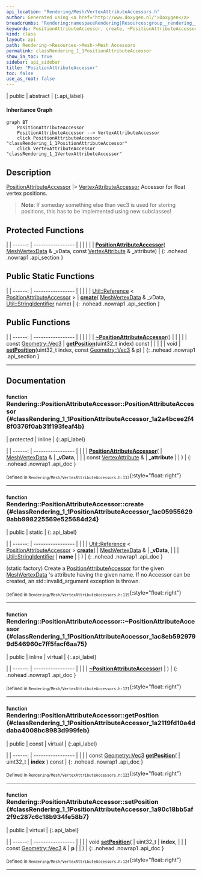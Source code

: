 ```yaml
---
api_location: "Rendering/Mesh/VertexAttributeAccessors.h"
author: Generated using <a href="http://www.doxygen.nl/">Doxygen</a>
breadcrumbs: "Rendering:namespaceRendering|Resources:group__rendering__resources|Mesh:group__mesh|Mesh Accessors:group__mesh__accessor"
keywords: PositionAttributeAccessor, create, ~PositionAttributeAccessor, getPosition, setPosition
kind: class
layout: api
path: Rendering->Resources->Mesh->Mesh Accessors
permalink: classRendering_1_1PositionAttributeAccessor
show_in_toc: true
sidebar: api_sidebar
title: "PositionAttributeAccessor"
toc: false
use_as_root: false
---
```


| public | abstract |
{:.api_label}

#### Inheritance Graph

```mermaid
graph BT
	PositionAttributeAccessor
	PositionAttributeAccessor --> VertexAttributeAccessor
	click PositionAttributeAccessor "classRendering_1_1PositionAttributeAccessor"
	click VertexAttributeAccessor "classRendering_1_1VertexAttributeAccessor"
```

## Description



 [PositionAttributeAccessor](classRendering_1_1PositionAttributeAccessor) |> [VertexAttributeAccessor](classRendering_1_1VertexAttributeAccessor) Accessor for float vertex positions.
> **Note**: If someday something else than vec3 is used for storing positions, this has to be implemented using new subclasses!






## Protected Functions

|
| ------: | ----------------- |
|  | |
|  | **[PositionAttributeAccessor](#classRendering_1_1PositionAttributeAccessor_1a2a4bcee2f48f0376f0ab31f193feaf4b)**( [MeshVertexData](classRendering_1_1MeshVertexData) & _vData, const [VertexAttribute](classRendering_1_1VertexAttribute) & _attribute) |
{: .nohead .nowrap1 .api_section }


## Public Static Functions

|
| ------: | ----------------- |
|  | |
| [Util::Reference](classUtil_1_1Reference) < [PositionAttributeAccessor](classRendering_1_1PositionAttributeAccessor) > | **[create](#classRendering_1_1PositionAttributeAccessor_1ac059556299abb998225569e525684d24)**( [MeshVertexData](classRendering_1_1MeshVertexData) & _vData,  [Util::StringIdentifier](classUtil_1_1StringIdentifier)  name) |
{: .nohead .nowrap1 .api_section }


## Public Functions

|
| ------: | ----------------- |
|  | |
|  | **[~PositionAttributeAccessor](#classRendering_1_1PositionAttributeAccessor_1ac8eb5929799d546960c7ff5facf6aa75)**() |
|  | |
| const [Geometry::Vec3](namespaceGeometry#namespaceGeometry_1ab29e4544da9b15b5bf224cbf5b691313) | **[getPosition](#classRendering_1_1PositionAttributeAccessor_1a2119fd10a4ddaba4008bc8983d999feb)**(uint32_t index) const |
|  | |
| void | **[setPosition](#classRendering_1_1PositionAttributeAccessor_1a90c18bb5af2f9c287c6c18b934fe58b7)**(uint32_t index, const [Geometry::Vec3](namespaceGeometry#namespaceGeometry_1ab29e4544da9b15b5bf224cbf5b691313) & p) |
{: .nohead .nowrap1 .api_section }


-------------------------------------------------------------------

## Documentation

### <small>function</small><br/> Rendering::PositionAttributeAccessor::PositionAttributeAccessor {#classRendering_1_1PositionAttributeAccessor_1a2a4bcee2f48f0376f0ab31f193feaf4b}

| protected | inline |
{:.api_label}

|
| ------: | ----------------- |
|  |
|  **[PositionAttributeAccessor](#classRendering_1_1PositionAttributeAccessor_1a2a4bcee2f48f0376f0ab31f193feaf4b)**( |  [MeshVertexData](classRendering_1_1MeshVertexData) & | **_vData**, |
| | const [VertexAttribute](classRendering_1_1VertexAttribute) & | **_attribute** |
|   ) |
{: .nohead .nowrap1 .api_doc }





<sub>Defined in `Rendering/Mesh/VertexAttributeAccessors.h:113`</sub>{:style="float: right"}

-------------------------------------------------------------------

### <small>function</small><br/> Rendering::PositionAttributeAccessor::create {#classRendering_1_1PositionAttributeAccessor_1ac059556299abb998225569e525684d24}

| public | static |
{:.api_label}

|
| ------: | ----------------- |
|  |
| [Util::Reference](classUtil_1_1Reference) < [PositionAttributeAccessor](classRendering_1_1PositionAttributeAccessor) > **[create](#classRendering_1_1PositionAttributeAccessor_1ac059556299abb998225569e525684d24)**( |  [MeshVertexData](classRendering_1_1MeshVertexData) & | **_vData**, |
| |  [Util::StringIdentifier](classUtil_1_1StringIdentifier)  | **name** |
|   ) |
{: .nohead .nowrap1 .api_doc }



(static factory) Create a [PositionAttributeAccessor](classRendering_1_1PositionAttributeAccessor) for the given [MeshVertexData](classRendering_1_1MeshVertexData) 's attribute having the given name. If no Accessor can be created, an std::invalid_argument exception is thrown.



<sub>Defined in `Rendering/Mesh/VertexAttributeAccessors.h:119`</sub>{:style="float: right"}

-------------------------------------------------------------------

### <small>function</small><br/> Rendering::PositionAttributeAccessor::~PositionAttributeAccessor {#classRendering_1_1PositionAttributeAccessor_1ac8eb5929799d546960c7ff5facf6aa75}

| public | inline | virtual |
{:.api_label}

|
| ------: | ----------------- |
|  |
|  **[~PositionAttributeAccessor](#classRendering_1_1PositionAttributeAccessor_1ac8eb5929799d546960c7ff5facf6aa75)**( |  ) |
{: .nohead .nowrap1 .api_doc }





<sub>Defined in `Rendering/Mesh/VertexAttributeAccessors.h:121`</sub>{:style="float: right"}

-------------------------------------------------------------------

### <small>function</small><br/> Rendering::PositionAttributeAccessor::getPosition {#classRendering_1_1PositionAttributeAccessor_1a2119fd10a4ddaba4008bc8983d999feb}

| public | const | virtual |
{:.api_label}

|
| ------: | ----------------- |
|  |
| const [Geometry::Vec3](namespaceGeometry#namespaceGeometry_1ab29e4544da9b15b5bf224cbf5b691313) **[getPosition](#classRendering_1_1PositionAttributeAccessor_1a2119fd10a4ddaba4008bc8983d999feb)**( | uint32_t | **index** ) const |
{: .nohead .nowrap1 .api_doc }





<sub>Defined in `Rendering/Mesh/VertexAttributeAccessors.h:123`</sub>{:style="float: right"}

-------------------------------------------------------------------

### <small>function</small><br/> Rendering::PositionAttributeAccessor::setPosition {#classRendering_1_1PositionAttributeAccessor_1a90c18bb5af2f9c287c6c18b934fe58b7}

| public | virtual |
{:.api_label}

|
| ------: | ----------------- |
|  |
| void **[setPosition](#classRendering_1_1PositionAttributeAccessor_1a90c18bb5af2f9c287c6c18b934fe58b7)**( | uint32_t | **index**, |
| | const [Geometry::Vec3](namespaceGeometry#namespaceGeometry_1ab29e4544da9b15b5bf224cbf5b691313) & | **p** |
|   ) |
{: .nohead .nowrap1 .api_doc }





<sub>Defined in `Rendering/Mesh/VertexAttributeAccessors.h:124`</sub>{:style="float: right"}

-------------------------------------------------------------------

